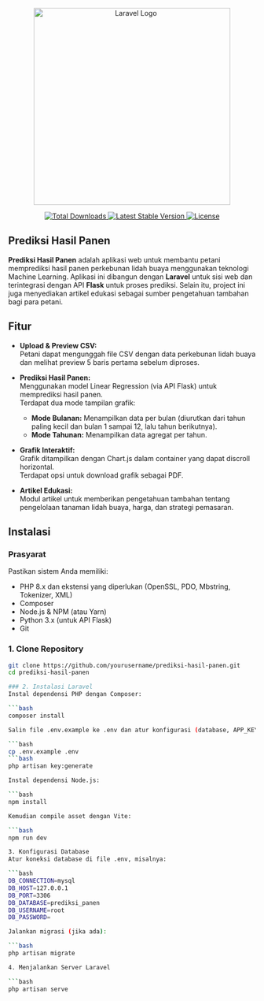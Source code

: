 <p align="center">
    <a href="https://laravel.com" target="_blank">
        <img src="https://raw.githubusercontent.com/laravel/art/master/logo-lockup/5%20SVG/2%20CMYK/1%20Full%20Color/laravel-logolockup-cmyk-red.svg" width="400" alt="Laravel Logo">
    </a>
</p>

<p align="center">
    <a href="https://packagist.org/packages/laravel/framework">
        <img src="https://img.shields.io/packagist/dt/laravel/framework" alt="Total Downloads">
    </a>
    <a href="https://packagist.org/packages/laravel/framework">
        <img src="https://img.shields.io/packagist/v/laravel/framework" alt="Latest Stable Version">
    </a>
    <a href="https://packagist.org/packages/laravel/framework">
        <img src="https://img.shields.io/packagist/l/laravel/framework" alt="License">
    </a>
</p>

## Prediksi Hasil Panen

**Prediksi Hasil Panen** adalah aplikasi web untuk membantu petani memprediksi hasil panen perkebunan lidah buaya menggunakan teknologi Machine Learning. Aplikasi ini dibangun dengan **Laravel** untuk sisi web dan terintegrasi dengan API **Flask** untuk proses prediksi. Selain itu, project ini juga menyediakan artikel edukasi sebagai sumber pengetahuan tambahan bagi para petani.

## Fitur

- **Upload & Preview CSV:**  
  Petani dapat mengunggah file CSV dengan data perkebunan lidah buaya dan melihat preview 5 baris pertama sebelum diproses.
  
- **Prediksi Hasil Panen:**  
  Menggunakan model Linear Regression (via API Flask) untuk memprediksi hasil panen.  
  Terdapat dua mode tampilan grafik:
  - **Mode Bulanan:** Menampilkan data per bulan (diurutkan dari tahun paling kecil dan bulan 1 sampai 12, lalu tahun berikutnya).
  - **Mode Tahunan:** Menampilkan data agregat per tahun.
  
- **Grafik Interaktif:**  
  Grafik ditampilkan dengan Chart.js dalam container yang dapat discroll horizontal.  
  Terdapat opsi untuk download grafik sebagai PDF.
  
- **Artikel Edukasi:**  
  Modul artikel untuk memberikan pengetahuan tambahan tentang pengelolaan tanaman lidah buaya, harga, dan strategi pemasaran.

## Instalasi

### Prasyarat
Pastikan sistem Anda memiliki:
- PHP 8.x dan ekstensi yang diperlukan (OpenSSL, PDO, Mbstring, Tokenizer, XML)
- Composer
- Node.js & NPM (atau Yarn)
- Python 3.x (untuk API Flask)
- Git

### 1. Clone Repository

```bash
git clone https://github.com/yourusername/prediksi-hasil-panen.git
cd prediksi-hasil-panen

### 2. Instalasi Laravel
Instal dependensi PHP dengan Composer:

```bash
composer install

Salin file .env.example ke .env dan atur konfigurasi (database, APP_KEY, dsb.):

```bash
cp .env.example .env
```bash
php artisan key:generate

Instal dependensi Node.js:

```bash
npm install

Kemudian compile asset dengan Vite:

```bash
npm run dev

3. Konfigurasi Database
Atur koneksi database di file .env, misalnya:

```bash
DB_CONNECTION=mysql
DB_HOST=127.0.0.1
DB_PORT=3306
DB_DATABASE=prediksi_panen
DB_USERNAME=root
DB_PASSWORD=

Jalankan migrasi (jika ada):

```bash
php artisan migrate

4. Menjalankan Server Laravel

```bash
php artisan serve
